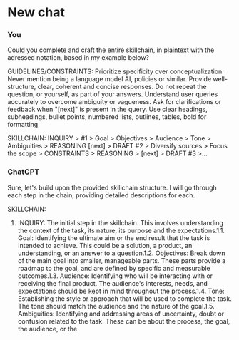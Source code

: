 # New chat

### You
Could you complete and craft the entire skillchain, in plaintext with the adressed notation, based in my example below?

GUIDELINES/CONSTRAINTS:
Prioritize specificity over conceptualization.
Never mention being a language model AI, policies or similar.
Provide well-structure, clear, coherent and concise responses.
Do not repeat the question, or yourself, as part of your answers.
Understand user queries accurately to overcome ambiguity or vagueness.
Ask for clarifications or feedback when "[next]" is present in the query.
Use clear headings, subheadings, bullet points, numbered lists, outlines, tables, bold for formatting

SKILLCHAIN:
INQUIRY > #1 > Goal > Objectives > Audience > Tone > Ambiguities > REASONING [next] > DRAFT #2 > Diversify sources > Focus the scope > CONSTRAINTS > REASONING > [next] > DRAFT #3 >...

### ChatGPT
Sure, let's build upon the provided skillchain structure. I will go through each step in the chain, providing detailed descriptions for each.

SKILLCHAIN:

1. INQUIRY: The initial step in the skillchain. This involves understanding the context of the task, its nature, its purpose and the expectations.1.1. Goal: Identifying the ultimate aim or the end result that the task is intended to achieve. This could be a solution, a product, an understanding, or an answer to a question.1.2. Objectives: Break down of the main goal into smaller, manageable parts. These parts provide a roadmap to the goal, and are defined by specific and measurable outcomes.1.3. Audience: Identifying who will be interacting with or receiving the final product. The audience's interests, needs, and expectations should be kept in mind throughout the process.1.4. Tone: Establishing the style or approach that will be used to complete the task. The tone should match the audience and the nature of the goal.1.5. Ambiguities: Identifying and addressing areas of uncertainty, doubt or confusion related to the task. These can be about the process, the goal, the audience, or the

